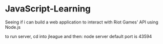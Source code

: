 # JavaScript-Learning

Seeing if i can build a web application to interact with Riot Games' API using Node.js

to run server, cd into jleague and then: node server
default port is 43594
